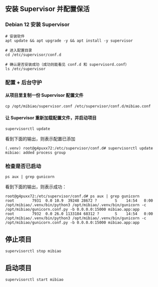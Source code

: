 ## 安装 Supervisor 并配置保活

### Debian 12 安装 Supervisor

    # 安装软件
    apt update && apt upgrade -y && apt install -y supervisor
    
    # 进入配置目录
    cd /etc/supervisor/conf.d
    
    # 确认是否安装成功（成功则能看见 conf.d 和 supervisord.conf）
    ls /etc/supervisor

### 配置 + 后台守护

#### 从项目里复制一份 Supervisor 配置文件

    cp /opt/mibiao/supervisor.conf /etc/supervisor/conf.d/mibiao.conf

#### 让 Supervisor 重新加载配置文件，并启动项目

    supervisorctl update

看到下面的输出，则表示配置已添加

    (.venv) root@g4puxx72:/etc/supervisor/conf.d# supervisorctl update
    mibiao: added process group

### 检查是否已启动

    ps aux | grep gunicorn

看到下面的输出，则表示成功：

    root@g4puxx72:/etc/supervisor/conf.d# ps aux | grep gunicorn
    root        7931  0.0 10.9  39248 28672 ?        S    14:54   0:00 /opt/mibiao/.venv/bin/python3 /opt/mibiao/.venv/bin/gunicorn -c /opt/mibiao/gunicorn.conf.py -b 0.0.0.0:15000 mibiao.app:app
    root        7932  0.0 26.0 1133184 68312 ?       S    14:54   0:00 /opt/mibiao/.venv/bin/python3 /opt/mibiao/.venv/bin/gunicorn -c /opt/mibiao/gunicorn.conf.py -b 0.0.0.0:15000 mibiao.app:app

## 停止项目

    supervisorctl stop mibiao

## 启动项目

    supervisorctl start mibiao